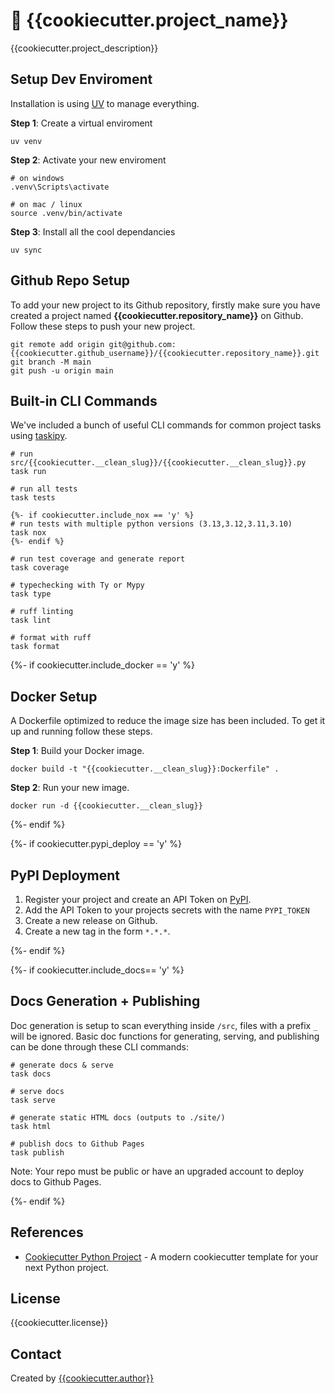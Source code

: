 # :rocket: {{cookiecutter.project_name}}

{{cookiecutter.project_description}}

## Setup Dev Enviroment

Installation is using [UV](https://docs.astral.sh/uv/) to manage everything.

**Step 1**: Create a virtual enviroment

```
uv venv
```

**Step 2**: Activate your new enviroment

```
# on windows
.venv\Scripts\activate

# on mac / linux
source .venv/bin/activate
```

**Step 3**: Install all the cool dependancies

```
uv sync
```

## Github Repo Setup

To add your new project to its Github repository, firstly make sure you have created a project named **{{cookiecutter.repository_name}}** on Github.
Follow these steps to push your new project.

```
git remote add origin git@github.com:{{cookiecutter.github_username}}/{{cookiecutter.repository_name}}.git
git branch -M main
git push -u origin main
```

## Built-in CLI Commands

We've included a bunch of useful CLI commands for common project tasks using [taskipy](https://github.com/taskipy/taskipy).

```
# run src/{{cookiecutter.__clean_slug}}/{{cookiecutter.__clean_slug}}.py
task run

# run all tests
task tests

{%- if cookiecutter.include_nox == 'y' %}
# run tests with multiple python versions (3.13,3.12,3.11,3.10)
task nox
{%- endif %}

# run test coverage and generate report
task coverage

# typechecking with Ty or Mypy
task type

# ruff linting
task lint

# format with ruff
task format
```

{%- if cookiecutter.include_docker == 'y' %}

## Docker Setup

A Dockerfile optimized to reduce the image size has been included. To get it up and running follow these steps.

**Step 1**: Build your Docker image.

```
docker build -t "{{cookiecutter.__clean_slug}}:Dockerfile" .
```

**Step 2**: Run your new image.

```
docker run -d {{cookiecutter.__clean_slug}}
```

{%- endif %}

{%- if cookiecutter.pypi_deploy == 'y' %}

## PyPI Deployment

1. Register your project and create an API Token on [PyPI](https://pypi.org/).
2. Add the API Token to your projects secrets with the name `PYPI_TOKEN`
3. Create a new release on Github.
4. Create a new tag in the form `*.*.*`.

{%- endif %}

{%- if cookiecutter.include_docs== 'y' %}

## Docs Generation + Publishing

Doc generation is setup to scan everything inside `/src`, files with a prefix `_` will be ignored. Basic doc functions for generating, serving, and publishing can be done through these CLI commands:

```
# generate docs & serve
task docs

# serve docs
task serve

# generate static HTML docs (outputs to ./site/)
task html

# publish docs to Github Pages
task publish
```

Note: Your repo must be public or have an upgraded account to deploy docs to Github Pages.

{%- endif %}

## References

- [Cookiecutter Python Project](https://github.com/wyattferguson/cookiecutter-python-uv) - A modern cookiecutter template for your next Python project.

## License

{{cookiecutter.license}}

## Contact

Created by [{{cookiecutter.author}}](https://github.com/{{cookiecutter.github_username}})
